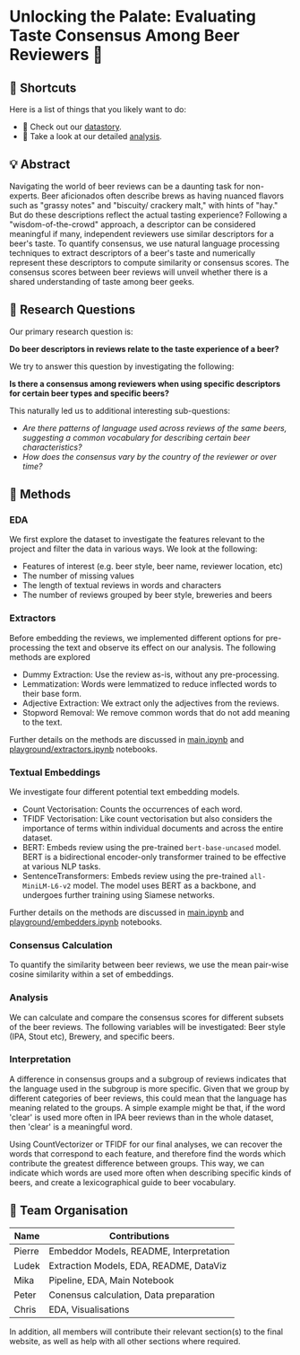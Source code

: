 # Unlocking the Palate: Evaluating Taste Consensus Among Beer Reviewers 🍺

## 🔗 Shortcuts

Here is a list of things that you likely want to do:

- 🍿 Check out our [datastory](https://ada-2023-project-blackada-webpage.vercel.app/).
- 🧪 Take a look at our detailed [analysis](main.ipynb). 

## 💡 Abstract

Navigating the world of beer reviews can be a daunting task for non-experts. Beer aficionados often describe brews as having nuanced flavors such as "grassy notes" and "biscuity/ crackery malt," with hints of "hay." But do these descriptions reflect the actual tasting experience? Following a "wisdom-of-the-crowd" approach, a descriptor can be considered meaningful if many, independent reviewers use similar descriptors for a beer's taste. To quantify consensus, we use natural language processing techniques to extract descriptors of a beer's taste and numerically represent these descriptors to compute similarity or consensus scores. The consensus scores between beer reviews will unveil whether there is a shared understanding of taste among beer geeks.

## 🔎 Research Questions

Our primary research question is:

**Do beer descriptors in reviews relate to the taste experience of a beer?**

We try to answer this question by investigating the following:

**Is there a consensus among reviewers when using specific descriptors for certain beer types and specific beers?**

This naturally led us to additional interesting sub-questions:

- *Are there patterns of language used across reviews of the same beers, suggesting a common vocabulary for describing certain beer characteristics?*
- *How does the consensus vary by the country of the reviewer or over time?*

## 🔮 Methods

### EDA

We first explore the dataset to investigate the features relevant to the project and filter the data in various ways. We look at the following:

- Features of interest (e.g. beer style, beer name, reviewer location, etc)
- The number of missing values
- The length of textual reviews in words and characters
- The number of reviews grouped by beer style, breweries and beers

### Extractors

Before embedding the reviews, we implemented different options for pre-processing the text and observe its effect on our analysis. The following methods are explored

- Dummy Extraction: Use the review as-is, without any pre-processing.
- Lemmatization: Words were lemmatized to reduce inflected words to their base form.
- Adjective Extraction: We extract only the adjectives from the reviews.
- Stopword Removal: We remove common words that do not add meaning to the text.

Further details on the methods are discussed in [main.ipynb](main.ipynb) and [playground/extractors.ipynb](playground/extractors.ipynb) notebooks.

### Textual Embeddings

We investigate four different potential text embedding models.

- Count Vectorisation: Counts the occurrences of each word.
- TFIDF Vectorisation: Like count vectorisation but also considers the importance of terms within individual documents and across the entire dataset.
- BERT: Embeds review using the pre-trained `bert-base-uncased` model. BERT is a bidirectional encoder-only transformer trained to be effective at various NLP tasks.
- SentenceTransformers: Embeds review using the pre-trained `all-MiniLM-L6-v2` model. The model uses BERT as a backbone, and undergoes further training using Siamese networks.

Further details on the methods are discussed in [main.ipynb](main.ipynb) and [playground/embedders.ipynb](playground/embedders.ipynb) notebooks.

### Consensus Calculation

To quantify the similarity between beer reviews, we use the mean pair-wise cosine similarity within a set of embeddings. 

### Analysis

We can calculate and compare the consensus scores for different subsets of the beer reviews. The following variables will be investigated: Beer style (IPA, Stout etc), Brewery, and specific beers.

### Interpretation

A difference in consensus groups and a subgroup of reviews indicates that the language used in the subgroup is more specific. Given that we group by different categories of beer reviews, this could mean that the language has meaning related to the groups. A simple example might be that, if the word 'clear' is used more often in IPA beer reviews than in the whole dataset, then 'clear' is a meaningful word.

Using CountVectorizer or TFIDF for our final analyses, we can recover the words that correspond to each feature, and therefore find the words which contribute the greatest difference between groups. This way, we can indicate which words are used more often when describing specific kinds of beers, and create a lexicographical guide to beer vocabulary.


## 👥 Team Organisation

| Name   | Contributions                          |
| ------ | -------------------------------------- |
| Pierre | Embeddor Models, README, Interpretation|
| Ludek  | Extraction Models, EDA, README, DataViz|
| Mika   | Pipeline, EDA, Main Notebook           |
| Peter  | Conensus calculation, Data preparation |
| Chris  | EDA, Visualisations                    |

In addition, all members will contribute their relevant section(s) to the final website, as well as help with all other sections where required.
